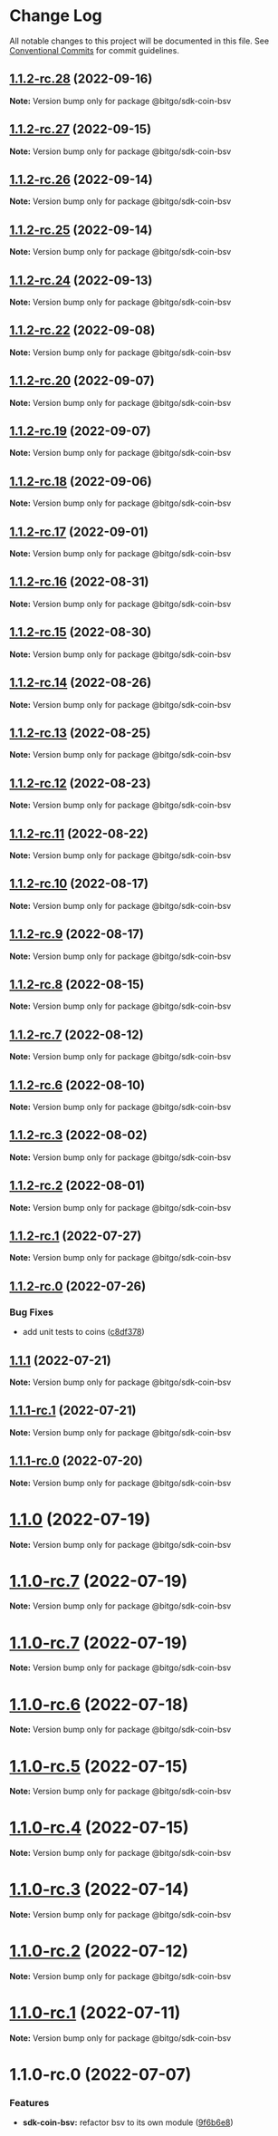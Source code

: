 # Change Log

All notable changes to this project will be documented in this file.
See [Conventional Commits](https://conventionalcommits.org) for commit guidelines.

## [1.1.2-rc.28](https://github.com/BitGo/BitGoJS/compare/@bitgo/sdk-coin-bsv@1.1.2-rc.27...@bitgo/sdk-coin-bsv@1.1.2-rc.28) (2022-09-16)

**Note:** Version bump only for package @bitgo/sdk-coin-bsv





## [1.1.2-rc.27](https://github.com/BitGo/BitGoJS/compare/@bitgo/sdk-coin-bsv@1.1.2-rc.26...@bitgo/sdk-coin-bsv@1.1.2-rc.27) (2022-09-15)

**Note:** Version bump only for package @bitgo/sdk-coin-bsv





## [1.1.2-rc.26](https://github.com/BitGo/BitGoJS/compare/@bitgo/sdk-coin-bsv@1.1.2-rc.25...@bitgo/sdk-coin-bsv@1.1.2-rc.26) (2022-09-14)

**Note:** Version bump only for package @bitgo/sdk-coin-bsv





## [1.1.2-rc.25](https://github.com/BitGo/BitGoJS/compare/@bitgo/sdk-coin-bsv@1.1.2-rc.24...@bitgo/sdk-coin-bsv@1.1.2-rc.25) (2022-09-14)

**Note:** Version bump only for package @bitgo/sdk-coin-bsv





## [1.1.2-rc.24](https://github.com/BitGo/BitGoJS/compare/@bitgo/sdk-coin-bsv@1.1.2-rc.23...@bitgo/sdk-coin-bsv@1.1.2-rc.24) (2022-09-13)

**Note:** Version bump only for package @bitgo/sdk-coin-bsv





## [1.1.2-rc.22](https://github.com/BitGo/BitGoJS/compare/@bitgo/sdk-coin-bsv@1.1.2-rc.21...@bitgo/sdk-coin-bsv@1.1.2-rc.22) (2022-09-08)

**Note:** Version bump only for package @bitgo/sdk-coin-bsv





## [1.1.2-rc.20](https://github.com/BitGo/BitGoJS/compare/@bitgo/sdk-coin-bsv@1.1.2-rc.19...@bitgo/sdk-coin-bsv@1.1.2-rc.20) (2022-09-07)

**Note:** Version bump only for package @bitgo/sdk-coin-bsv





## [1.1.2-rc.19](https://github.com/BitGo/BitGoJS/compare/@bitgo/sdk-coin-bsv@1.1.2-rc.18...@bitgo/sdk-coin-bsv@1.1.2-rc.19) (2022-09-07)

**Note:** Version bump only for package @bitgo/sdk-coin-bsv





## [1.1.2-rc.18](https://github.com/BitGo/BitGoJS/compare/@bitgo/sdk-coin-bsv@1.1.2-rc.17...@bitgo/sdk-coin-bsv@1.1.2-rc.18) (2022-09-06)

**Note:** Version bump only for package @bitgo/sdk-coin-bsv





## [1.1.2-rc.17](https://github.com/BitGo/BitGoJS/compare/@bitgo/sdk-coin-bsv@1.1.2-rc.16...@bitgo/sdk-coin-bsv@1.1.2-rc.17) (2022-09-01)

**Note:** Version bump only for package @bitgo/sdk-coin-bsv





## [1.1.2-rc.16](https://github.com/BitGo/BitGoJS/compare/@bitgo/sdk-coin-bsv@1.1.2-rc.15...@bitgo/sdk-coin-bsv@1.1.2-rc.16) (2022-08-31)

**Note:** Version bump only for package @bitgo/sdk-coin-bsv





## [1.1.2-rc.15](https://github.com/BitGo/BitGoJS/compare/@bitgo/sdk-coin-bsv@1.1.2-rc.14...@bitgo/sdk-coin-bsv@1.1.2-rc.15) (2022-08-30)

**Note:** Version bump only for package @bitgo/sdk-coin-bsv





## [1.1.2-rc.14](https://github.com/BitGo/BitGoJS/compare/@bitgo/sdk-coin-bsv@1.1.2-rc.13...@bitgo/sdk-coin-bsv@1.1.2-rc.14) (2022-08-26)

**Note:** Version bump only for package @bitgo/sdk-coin-bsv





## [1.1.2-rc.13](https://github.com/BitGo/BitGoJS/compare/@bitgo/sdk-coin-bsv@1.1.2-rc.12...@bitgo/sdk-coin-bsv@1.1.2-rc.13) (2022-08-25)

**Note:** Version bump only for package @bitgo/sdk-coin-bsv





## [1.1.2-rc.12](https://github.com/BitGo/BitGoJS/compare/@bitgo/sdk-coin-bsv@1.1.2-rc.11...@bitgo/sdk-coin-bsv@1.1.2-rc.12) (2022-08-23)

**Note:** Version bump only for package @bitgo/sdk-coin-bsv





## [1.1.2-rc.11](https://github.com/BitGo/BitGoJS/compare/@bitgo/sdk-coin-bsv@1.1.2-rc.10...@bitgo/sdk-coin-bsv@1.1.2-rc.11) (2022-08-22)

**Note:** Version bump only for package @bitgo/sdk-coin-bsv





## [1.1.2-rc.10](https://github.com/BitGo/BitGoJS/compare/@bitgo/sdk-coin-bsv@1.1.2-rc.9...@bitgo/sdk-coin-bsv@1.1.2-rc.10) (2022-08-17)

**Note:** Version bump only for package @bitgo/sdk-coin-bsv





## [1.1.2-rc.9](https://github.com/BitGo/BitGoJS/compare/@bitgo/sdk-coin-bsv@1.1.2-rc.8...@bitgo/sdk-coin-bsv@1.1.2-rc.9) (2022-08-17)

**Note:** Version bump only for package @bitgo/sdk-coin-bsv





## [1.1.2-rc.8](https://github.com/BitGo/BitGoJS/compare/@bitgo/sdk-coin-bsv@1.1.2-rc.7...@bitgo/sdk-coin-bsv@1.1.2-rc.8) (2022-08-15)

**Note:** Version bump only for package @bitgo/sdk-coin-bsv





## [1.1.2-rc.7](https://github.com/BitGo/BitGoJS/compare/@bitgo/sdk-coin-bsv@1.1.2-rc.6...@bitgo/sdk-coin-bsv@1.1.2-rc.7) (2022-08-12)

**Note:** Version bump only for package @bitgo/sdk-coin-bsv





## [1.1.2-rc.6](https://github.com/BitGo/BitGoJS/compare/@bitgo/sdk-coin-bsv@1.1.2-rc.5...@bitgo/sdk-coin-bsv@1.1.2-rc.6) (2022-08-10)

**Note:** Version bump only for package @bitgo/sdk-coin-bsv





## [1.1.2-rc.3](https://github.com/BitGo/BitGoJS/compare/@bitgo/sdk-coin-bsv@1.1.2-rc.2...@bitgo/sdk-coin-bsv@1.1.2-rc.3) (2022-08-02)

**Note:** Version bump only for package @bitgo/sdk-coin-bsv





## [1.1.2-rc.2](https://github.com/BitGo/BitGoJS/compare/@bitgo/sdk-coin-bsv@1.1.2-rc.1...@bitgo/sdk-coin-bsv@1.1.2-rc.2) (2022-08-01)

**Note:** Version bump only for package @bitgo/sdk-coin-bsv





## [1.1.2-rc.1](https://github.com/BitGo/BitGoJS/compare/@bitgo/sdk-coin-bsv@1.1.2-rc.0...@bitgo/sdk-coin-bsv@1.1.2-rc.1) (2022-07-27)

**Note:** Version bump only for package @bitgo/sdk-coin-bsv





## [1.1.2-rc.0](https://github.com/BitGo/BitGoJS/compare/@bitgo/sdk-coin-bsv@1.1.1...@bitgo/sdk-coin-bsv@1.1.2-rc.0) (2022-07-26)


### Bug Fixes

* add unit tests to coins ([c8df378](https://github.com/BitGo/BitGoJS/commit/c8df378116dae2f67aaf7e9a6bfb98bf42f158d9))





## [1.1.1](https://github.com/BitGo/BitGoJS/compare/@bitgo/sdk-coin-bsv@1.1.1-rc.1...@bitgo/sdk-coin-bsv@1.1.1) (2022-07-21)

**Note:** Version bump only for package @bitgo/sdk-coin-bsv





## [1.1.1-rc.1](https://github.com/BitGo/BitGoJS/compare/@bitgo/sdk-coin-bsv@1.1.1-rc.0...@bitgo/sdk-coin-bsv@1.1.1-rc.1) (2022-07-21)

**Note:** Version bump only for package @bitgo/sdk-coin-bsv





## [1.1.1-rc.0](https://github.com/BitGo/BitGoJS/compare/@bitgo/sdk-coin-bsv@1.1.0...@bitgo/sdk-coin-bsv@1.1.1-rc.0) (2022-07-20)

**Note:** Version bump only for package @bitgo/sdk-coin-bsv





# [1.1.0](https://github.com/BitGo/BitGoJS/compare/@bitgo/sdk-coin-bsv@1.1.0-rc.7...@bitgo/sdk-coin-bsv@1.1.0) (2022-07-19)

**Note:** Version bump only for package @bitgo/sdk-coin-bsv





# [1.1.0-rc.7](https://github.com/BitGo/BitGoJS/compare/@bitgo/sdk-coin-bsv@1.1.0-rc.5...@bitgo/sdk-coin-bsv@1.1.0-rc.7) (2022-07-19)

**Note:** Version bump only for package @bitgo/sdk-coin-bsv

# [1.1.0-rc.7](https://github.com/BitGo/BitGoJS/compare/@bitgo/sdk-coin-bsv@1.1.0-rc.5...@bitgo/sdk-coin-bsv@1.1.0-rc.7) (2022-07-19)

**Note:** Version bump only for package @bitgo/sdk-coin-bsv

# [1.1.0-rc.6](https://github.com/BitGo/BitGoJS/compare/@bitgo/sdk-coin-bsv@1.1.0-rc.5...@bitgo/sdk-coin-bsv@1.1.0-rc.6) (2022-07-18)

**Note:** Version bump only for package @bitgo/sdk-coin-bsv

# [1.1.0-rc.5](https://github.com/BitGo/BitGoJS/compare/@bitgo/sdk-coin-bsv@1.1.0-rc.4...@bitgo/sdk-coin-bsv@1.1.0-rc.5) (2022-07-15)

**Note:** Version bump only for package @bitgo/sdk-coin-bsv

# [1.1.0-rc.4](https://github.com/BitGo/BitGoJS/compare/@bitgo/sdk-coin-bsv@1.1.0-rc.2...@bitgo/sdk-coin-bsv@1.1.0-rc.4) (2022-07-15)

**Note:** Version bump only for package @bitgo/sdk-coin-bsv

# [1.1.0-rc.3](https://github.com/BitGo/BitGoJS/compare/@bitgo/sdk-coin-bsv@1.1.0-rc.2...@bitgo/sdk-coin-bsv@1.1.0-rc.3) (2022-07-14)

**Note:** Version bump only for package @bitgo/sdk-coin-bsv

# [1.1.0-rc.2](https://github.com/BitGo/BitGoJS/compare/@bitgo/sdk-coin-bsv@1.1.0-rc.1...@bitgo/sdk-coin-bsv@1.1.0-rc.2) (2022-07-12)

**Note:** Version bump only for package @bitgo/sdk-coin-bsv

# [1.1.0-rc.1](https://github.com/BitGo/BitGoJS/compare/@bitgo/sdk-coin-bsv@1.1.0-rc.0...@bitgo/sdk-coin-bsv@1.1.0-rc.1) (2022-07-11)

**Note:** Version bump only for package @bitgo/sdk-coin-bsv

# 1.1.0-rc.0 (2022-07-07)

### Features

- **sdk-coin-bsv:** refactor bsv to its own module ([9f6b6e8](https://github.com/BitGo/BitGoJS/commit/9f6b6e8bc0aeba956646bd7be0466e934d477b26))
